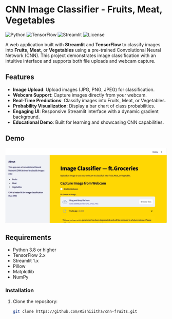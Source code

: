 # CNN Image Classifier - Fruits, Meat, Vegetables

![Python](https://img.shields.io/badge/python-3.8+-blue.svg)
![TensorFlow](https://img.shields.io/badge/TensorFlow-2.x-orange.svg)
![Streamlit](https://img.shields.io/badge/Streamlit-1.x-red.svg)
![License](https://img.shields.io/badge/license-MIT-green.svg)

A web application built with **Streamlit** and **TensorFlow** to classify images into **Fruits**, **Meat**, or **Vegetables** using a pre-trained Convolutional Neural Network (CNN). This project demonstrates image classification with an intuitive interface and supports both file uploads and webcam capture.

## Features

- **Image Upload**: Upload images (JPG, PNG, JPEG) for classification.
- **Webcam Support**: Capture images directly from your webcam.
- **Real-Time Predictions**: Classify images into Fruits, Meat, or Vegetables.
- **Probability Visualization**: Display a bar chart of class probabilities.
- **Engaging UI**: Responsive Streamlit interface with a dynamic gradient background.
- **Educational Demo**: Built for learning and showcasing CNN capabilities.

## Demo

![app_demo](image.png)

## Requirements

- Python 3.8 or higher
- TensorFlow 2.x
- Streamlit 1.x
- Pillow
- Matplotlib
- NumPy

### Installation

1. Clone the repository:
   ```bash
   git clone https://github.com/Rishiiitha/cnn-fruits.git
   